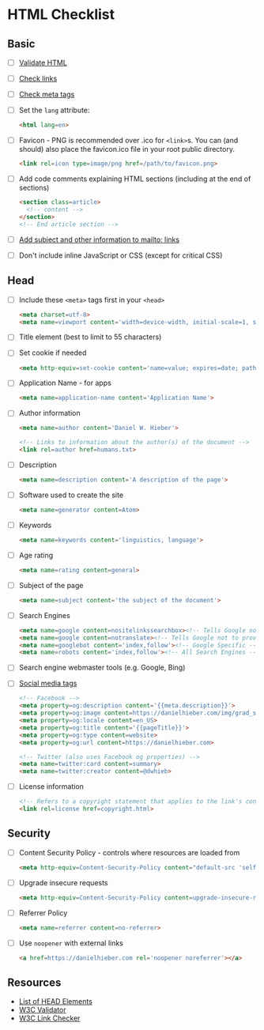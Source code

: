 # HTML Checklist

## Basic

- [ ] [Validate HTML][3]

- [ ] [Check links][4]

- [ ] [Check meta tags][6]

- [ ] Set the `lang` attribute:

  ```html
  <html lang=en>
  ```

- [ ] Favicon - PNG is recommended over .ico for `<link>`s. You can (and should) also place the favicon.ico file in your root public directory.

  ```html
  <link rel=icon type=image/png href=/path/to/favicon.png>
  ```

- [ ] Add code comments explaining HTML sections (including at the end of sections)

  ```html
  <section class=article>
    <!-- content -->
  </section>
  <!-- End article section -->
  ```

- [ ] [Add subject and other information to mailto: links][5]

- [ ] Don't include inline JavaScript or CSS (except for critical CSS)

## Head

- [ ] Include these `<meta>` tags first in your `<head>`

  ```html
  <meta charset=utf-8>
  <meta name=viewport content='width=device-width, initial-scale=1, shrink-to-fit=no'>
  ```

- [ ] Title element (best to limit to 55 characters)

- [ ] Set cookie if needed

  ```html
  <meta http-equiv=set-cookie content='name=value; expires=date; path=url'>
  ```

- [ ] Application Name - for apps

  ```html
  <meta name=application-name content='Application Name'>
  ```

- [ ] Author information

  ```html
  <meta name=author content='Daniel W. Hieber'>
  ```

  ```html
  <!-- Links to information about the author(s) of the document -->
  <link rel=author href=humans.txt>
  ```

- [ ] Description

  ```html
  <meta name=description content='A description of the page'>
  ```

- [ ] Software used to create the site

  ```html
  <meta name=generator content=Atom>
  ```

- [ ] Keywords

  ```html
  <meta name=keywords content='linguistics, language'>
  ```

- [ ] Age rating

  ```html
  <meta name=rating content=general>
  ```

- [ ] Subject of the page

  ```html
  <meta name=subject content='the subject of the document'>
  ```

- [ ] Search Engines

  ```html
  <meta name=google content=nositelinkssearchbox><!-- Tells Google not to show the sitelinks search box -->
  <meta name=google content=notranslate><!-- Tells Google not to provide a translation for this document -->
  <meta name=googlebot content='index,follow'><!-- Google Specific -->
  <meta name=robots content='index,follow'><!-- All Search Engines -->
  ```

- [ ] Search engine webmaster tools (e.g. Google, Bing)

- [ ] [Social media tags][2]

  ```html
  <!-- Facebook -->
  <meta property=og:description content='{{meta.description}}'>
  <meta property=og:image content=https://danielhieber.com/img/grad_slam.jpg>
  <meta property=og:locale content=en_US>
  <meta property=og:title content='{{pageTitle}}'>
  <meta property=og:type content=website>
  <meta property=og:url content=https://danielhieber.com>

  <!-- Twitter (also uses Facebook og properties) -->
  <meta name=twitter:card content=summary>
  <meta name=twitter:creator content=@dwhieb>
  ```

- [ ] License information

  ```html
  <!-- Refers to a copyright statement that applies to the link's context -->
  <link rel=license href=copyright.html>
  ```

## Security

- [ ] Content Security Policy - controls where resources are loaded from

  ```html
  <meta http-equiv=Content-Security-Policy content="default-src 'self'">
  ```

- [ ] Upgrade insecure requests

  ```html
  <meta http-equiv=Content-Security-Policy content=upgrade-insecure-requests>
  ```

- [ ] Referrer Policy

  ```html
  <meta name=referrer content=no-referrer>
  ```

- [ ] Use `noopener` with external links

  ```html
  <a href=https://danielhieber.com rel='noopener noreferrer'></a>
  ```

## Resources

- [List of HEAD Elements][1]
- [W3C Validator][3]
- [W3C Link Checker][4]

[1]: https://github.com/joshbuchea/HEAD
[2]: https://github.com/joshbuchea/HEAD#social
[3]: https://validator.w3.org/
[4]: https://validator.w3.org/checklink
[5]: https://css-tricks.com/snippets/html/mailto-links/
[6]: http://www.heymeta.com/?utm_source=CSS-Weekly&utm_campaign=Issue-299&utm_medium=web
